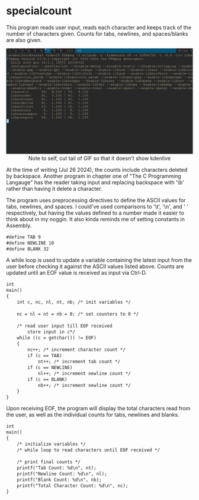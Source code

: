# specialcount

This program reads user input, reads each character and keeps track of the number of characters given. Counts for tabs, newlines, and spaces/blanks are also given. 

<p align="center">
    <img src="https://github.com/mCaballero1224/the_c_programming_language/blob/main/assets/video/specialcounter_demo.gif" />
    <caption>Note to self, cut tail of GIF so that it doesn't show kdenlive</caption>
</p>

At the time of writing (Jul 26 2024), the counts include characters deleted by backspace. Another program in chapter one of "The C Programming Langauge" has the reader taking input and replacing backspace with '\b' rather than having it delete a character. 

The program uses preprocessing directives to define the ASCII values for tabs, newlines, and spaces. I could've used comparisons to '\t', '\n', and ' ' respectively, but having the values defined to a number made it easier to think about in my noggin. It also kinda reminds me of setting constants in Assembly.

```
#define TAB 9
#define NEWLINE 10
#define BLANK 32

```

A while loop is used to update a variable containing the latest input from the user before checking it against the ASCII values listed above. Counts are updated until an EOF value is received as input via Ctrl-D. 

```
int
main()
{
	int c, nc, nl, nt, nb; /* init variables */

	nc = nl = nt = nb = 0; /* set counters to 0 */

	/* read user input till EOF received 
	 	store input in c*/
	while ((c = getchar()) != EOF) 
	{
		nc++; /* increment character count */
		if (c == TAB)
			nt++; /* increment tab count */
		if (c == NEWLINE)
			nl++; /* increment newline count */
		if (c == BLANK)
			nb++; /* increment newline count */
	}
}
```

Upon receiving EOF, the program will display the total characters read from the user, as well as the individual counts for tabs, newlines and blanks.

```
int 
main()
{
    /* initialize variables */
    /* while loop to read characters until EOF received */

    /* print final counts */
	printf("Tab Count: %d\n", nt);
	printf("Newline Count: %d\n", nl);
	printf("Blank Count: %d\n", nb);
	printf("Total Character Count: %d\n", nc);
}
```

